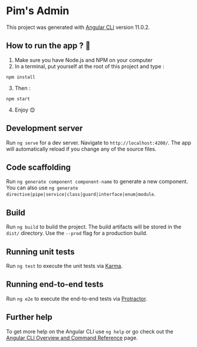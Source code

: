 # Pim's Admin

This project was generated with [Angular CLI](https://github.com/angular/angular-cli) version 11.0.2.

## How to run the app ? 🤔

1. Make sure you have Node.js and NPM on your computer
2. In a terminal, put yourself at the root of this project and type :
```
npm install
```
3. Then :
```
npm start
```
4. Enjoy 😊

## Development server

Run `ng serve` for a dev server. Navigate to `http://localhost:4200/`. The app will automatically reload if you change any of the source files.

## Code scaffolding

Run `ng generate component component-name` to generate a new component. You can also use `ng generate directive|pipe|service|class|guard|interface|enum|module`.

## Build

Run `ng build` to build the project. The build artifacts will be stored in the `dist/` directory. Use the `--prod` flag for a production build.

## Running unit tests

Run `ng test` to execute the unit tests via [Karma](https://karma-runner.github.io).

## Running end-to-end tests

Run `ng e2e` to execute the end-to-end tests via [Protractor](http://www.protractortest.org/).

## Further help

To get more help on the Angular CLI use `ng help` or go check out the [Angular CLI Overview and Command Reference](https://angular.io/cli) page.
